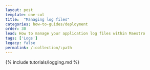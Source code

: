 ```yaml
---
layout: post
template: one-col
title:  "Managing log files"
categories: how-to-guides/deployment
order: 30
lead: How to manage your application log files within Maestro
tags: ['Logs']
legacy: false
permalink: /:collection/:path
---
```


{% include tutorials/logging.md %}
